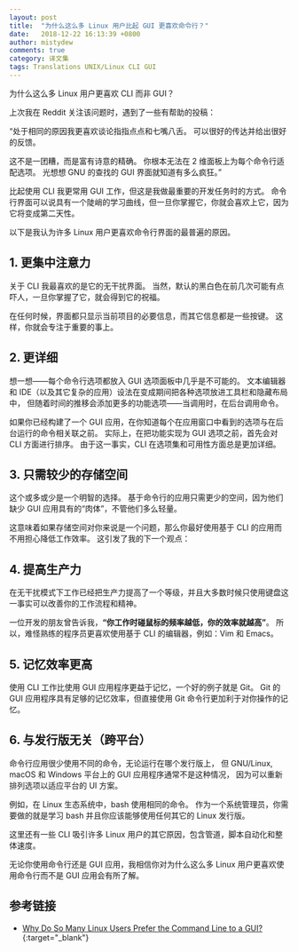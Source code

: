 ```yaml
---
layout: post
title:  "为什么这么多 Linux 用户比起 GUI 更喜欢命令行？"
date:   2018-12-22 16:13:39 +0800
author: mistydew
comments: true
category: 译文集
tags: Translations UNIX/Linux CLI GUI
---
```

为什么这么多 Linux 用户更喜欢 CLI 而非 GUI？

上次我在 Reddit 关注该问题时，遇到了一些有帮助的投稿：

“处于相同的原因我更喜欢谈论指指点点和七嘴八舌。
可以很好的传达并给出很好的反馈。

这不是一团糟，而是富有诗意的精确。
你根本无法在 2 维面板上为每个命令行适配选项。
光想想 GNU 的查找的 GUI 界面就知道有多么疯狂。”

比起使用 CLI 我更常用 GUI 工作，但这是我做最重要的开发任务时的方式。
命令行界面可以说具有一个陡峭的学习曲线，但一旦你掌握它，你就会喜欢上它，因为它将变成第二天性。

以下是我认为许多 Linux 用户更喜欢命令行界面的最普遍的原因。

## 1. 更集中注意力

关于 CLI 我最喜欢的是它的无干扰界面。
当然，默认的黑白色在前几次可能有点吓人，一旦你掌握了它，就会得到它的祝福。

在任何时候，界面都只显示当前项目的必要信息，而其它信息都是一些按键。
这样，你就会专注于重要的事上。

## 2. 更详细

想一想——每个命令行选项都放入 GUI 选项面板中几乎是不可能的。
文本编辑器和 IDE（以及其它复杂的应用）设法在变成期间把各种选项放进工具栏和隐藏布局中，
但随着时间的推移会添加更多的功能选项——当调用时，在后台调用命令。

如果你已经构建了一个 GUI 应用，在你知道每个在应用窗口中看到的选项与在后台运行的命令相关联之前。
实际上，在把功能实现为 GUI 选项之前，首先会对 CLI 方面进行排序。
由于这一事实，CLI 在选项集和可用性方面总是更加详细。

## 3. 只需较少的存储空间

这个或多或少是一个明智的选择。
基于命令行的应用只需更少的空间，因为他们缺少 GUI 应用具有的“肉体”，不管他们多么轻量。

这意味着如果存储空间对你来说是一个问题，那么你最好使用基于 CLI 的应用而不用担心降低工作效率。
这引发了我的下一个观点：

## 4. 提高生产力

在无干扰模式下工作已经把生产力提高了一个等级，并且大多数时候只使用键盘这一事实可以改善你的工作流程和精神。

一位开发的朋友曾告诉我，**“你工作时碰鼠标的频率越低，你的效率就越高”**。
所以，难怪熟练的程序员更喜欢使用基于 CLI 的编辑器，例如：Vim 和 Emacs。

## 5. 记忆效率更高

使用 CLI 工作比使用 GUI 应用程序更益于记忆，一个好的例子就是 Git。
Git 的 GUI 应用程序具有足够的记忆效率，但直接使用 Git 命令行更加利于对你操作的记忆。

## 6. 与发行版无关（跨平台）

命令行应用很少使用不同的命令，无论运行在哪个发行版上，
但 GNU/Linux, macOS 和 Windows 平台上的 GUI 应用程序通常不是这种情况，
因为可以重新排列选项以适应平台的 UI 方案。

例如，在 Linux 生态系统中，bash 使用相同的命令。
作为一个系统管理员，你需要做的就是学习 bash 并且你应该能够使用任何其它的 Linux 发行版。

这里还有一些 CLI 吸引许多 Linux 用户的其它原因，包含管道，脚本自动化和整体速度。

无论你使用命令行还是 GUI 应用，我相信你对为什么这么多 Linux 用户更喜欢使用命令行而不是 GUI 应用会有所了解。

## 参考链接

* [Why Do So Many Linux Users Prefer the Command Line to a GUI?](https://www.fossmint.com/why-linux-users-prefer-the-commandline-to-a-gui){:target="_blank"}
